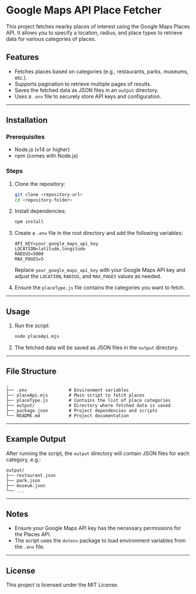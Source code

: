 # Google Maps API Place Fetcher

This project fetches nearby places of interest using the Google Maps Places API. It allows you to specify a location, radius, and place types to retrieve data for various categories of places.

## Features

- Fetches places based on categories (e.g., restaurants, parks, museums, etc.).
- Supports pagination to retrieve multiple pages of results.
- Saves the fetched data as JSON files in an `output` directory.
- Uses a `.env` file to securely store API keys and configuration.

---

## Installation

### Prerequisites

- Node.js (v14 or higher)
- npm (comes with Node.js)

### Steps

1. Clone the repository:

   ```bash
   git clone <repository-url>
   cd <repository-folder>
   ```

2. Install dependencies:

   ```bash
   npm install
   ```

3. Create a `.env` file in the root directory and add the following variables:

   ```properties
   API_KEY=your_google_maps_api_key
   LOCATION=latitude,longitude
   RADIUS=5000
   MAX_PAGES=5
   ```

   Replace `your_google_maps_api_key` with your Google Maps API key and adjust the `LOCATION`, `RADIUS`, and `MAX_PAGES` values as needed.

4. Ensure the `placeType.js` file contains the categories you want to fetch.

---

## Usage

1. Run the script:

   ```bash
   node placeApi.mjs
   ```

2. The fetched data will be saved as JSON files in the `output` directory.

---

## File Structure

```
.
├── .env                # Environment variables
├── placeApi.mjs        # Main script to fetch places
├── placeType.js        # Contains the list of place categories
├── output/             # Directory where fetched data is saved
├── package.json        # Project dependencies and scripts
└── README.md           # Project documentation
```

---

## Example Output

After running the script, the `output` directory will contain JSON files for each category, e.g.:

```
output/
├── restaurant.json
├── park.json
├── museum.json
└── ...
```

---

## Notes

- Ensure your Google Maps API key has the necessary permissions for the Places API.
- The script uses the `dotenv` package to load environment variables from the `.env` file.

---

## License

This project is licensed under the MIT License.
